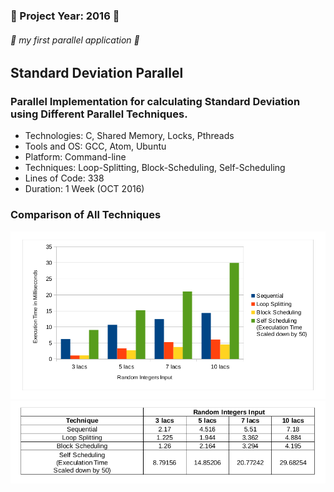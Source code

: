 ### :small_blue_diamond: Project Year: 2016 :small_blue_diamond:
###### :rocket: my first parallel application :rocket:
## Standard Deviation Parallel
### Parallel Implementation for calculating Standard Deviation using Different Parallel Techniques.

* Technologies: C, Shared Memory, Locks, Pthreads
* Tools and OS: GCC, Atom, Ubuntu
* Platform: Command-line
* Techniques: Loop-Splitting, Block-Scheduling, Self-Scheduling
* Lines of Code: 338
* Duration: 1 Week (OCT 2016)

### Comparison of All Techniques
![graph](graph.png)
![table](table.png)
